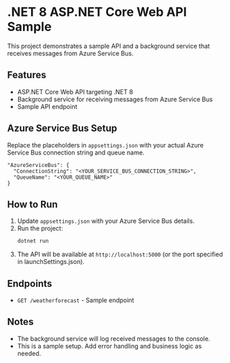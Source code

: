 # .NET 8 ASP.NET Core Web API Sample

This project demonstrates a sample API and a background service that receives messages from Azure Service Bus.

## Features
- ASP.NET Core Web API targeting .NET 8
- Background service for receiving messages from Azure Service Bus
- Sample API endpoint

## Azure Service Bus Setup
Replace the placeholders in `appsettings.json` with your actual Azure Service Bus connection string and queue name.

```
"AzureServiceBus": {
  "ConnectionString": "<YOUR_SERVICE_BUS_CONNECTION_STRING>",
  "QueueName": "<YOUR_QUEUE_NAME>"
}
```

## How to Run
1. Update `appsettings.json` with your Azure Service Bus details.
2. Run the project:
   ```powershell
   dotnet run
   ```
3. The API will be available at `http://localhost:5000` (or the port specified in launchSettings.json).

## Endpoints
- `GET /weatherforecast` - Sample endpoint

## Notes
- The background service will log received messages to the console.
- This is a sample setup. Add error handling and business logic as needed.

